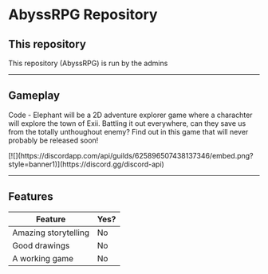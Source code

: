 # AbyssRPG Repository
## This repository
This repository (AbyssRPG) is run by the admins
<hr>
<h2>Gameplay</h2>
<p>Code - Elephant will be a 2D adventure explorer game where a charachter will explore the town of Exii. Battling it out everywhere, can they save us from the totally unthoughout enemy? Find out in this game that will never probably be released soon!</p>
[![](https://discordapp.com/api/guilds/625896507438137346/embed.png?style=banner1)](https://discord.gg/discord-api)
<hr>

## Features
Feature | Yes?
---|---
Amazing storytelling | No
Good drawings | No
A working game | No
